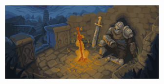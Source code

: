 </p alaing="center">
<img src="https://github.com/Higlik/Higlik/blob/main/Background.gif" />
<p aling="center">

  
  
